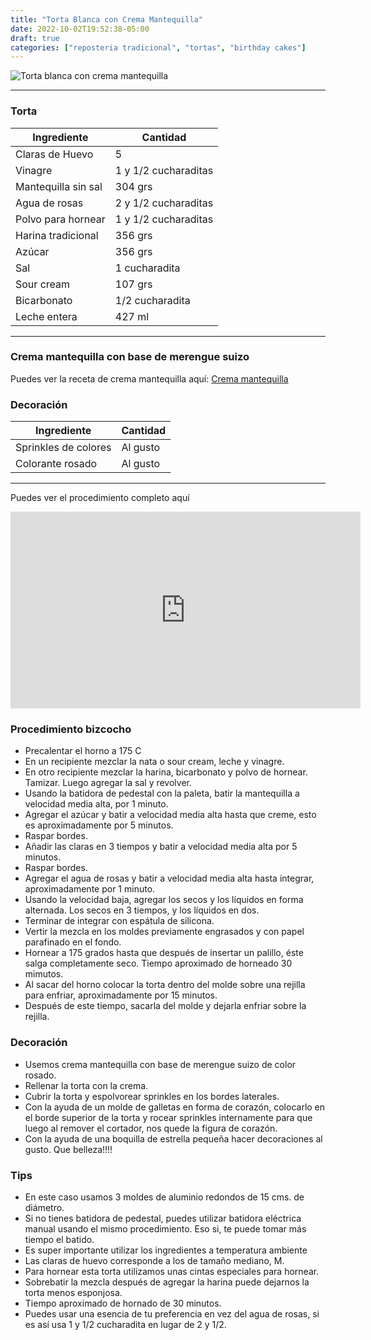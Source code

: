 ```yaml
---
title: "Torta Blanca con Crema Mantequilla"
date: 2022-10-02T19:52:38-05:00
draft: true
categories: ["reposteria tradicional", "tortas", "birthday cakes"]
---
```

![Torta blanca con crema mantequilla](../../images/torta_blanca_con_crema_mantequilla.jpg)
___
### Torta

| Ingrediente | Cantidad |
| ----------- | ----------- |
| Claras de Huevo | 5 |
| Vinagre | 1 y 1/2 cucharaditas|
| Mantequilla sin sal | 304 grs |
| Agua de rosas | 2 y 1/2 cucharaditas|
| Polvo para hornear | 1 y 1/2 cucharaditas |
| Harina tradicional| 356 grs |
| Azúcar | 356 grs |
| Sal | 1 cucharadita |
| Sour cream| 107 grs |
| Bicarbonato| 1/2 cucharadita |
| Leche entera | 427 ml |

___

### Crema mantequilla con base de merengue suizo

Puedes ver la receta de crema mantequilla aquí: [Crema mantequilla](../crema_mantequilla_con_merengue_suizo)

### Decoración

| Ingrediente | Cantidad |
| ----------- | ----------- |
| Sprinkles de colores | Al gusto |
| Colorante rosado | Al gusto |

___

Puedes ver el procedimiento completo aquí
<iframe width="560" height="315" src="https://www.youtube.com/embed/7Pq7NLYaVnk" title="YouTube video player" frameborder="0" allow="accelerometer; autoplay; clipboard-write; encrypted-media; gyroscope; picture-in-picture" allowfullscreen></iframe>

### Procedimiento bizcocho
- Precalentar el horno a 175 C
- En un recipiente mezclar la nata o sour cream, leche y vinagre.
- En otro recipiente mezclar la harina, bicarbonato y polvo de hornear. Tamizar. Luego agregar la sal y revolver.
- Usando la batidora de pedestal con la paleta, batir la mantequilla a velocidad media alta, por 1 minuto.
- Agregar el azúcar y batir a velocidad media alta hasta que creme, esto es aproximadamente por 5 minutos.
- Raspar bordes.
- Añadir las claras en 3 tiempos y batir a velocidad media alta por 5 minutos.
- Raspar bordes.
- Agregar el agua de rosas y batir a velocidad media alta hasta integrar, aproximadamente por 1 minuto.
- Usando la velocidad baja, agregar los secos y los líquidos en forma alternada. Los secos en 3 tiempos, y los líquidos en dos.
- Terminar de integrar con espátula de silicona.
- Vertir la mezcla en los moldes previamente engrasados y con papel parafinado en el fondo.
- Hornear a 175 grados hasta que después de insertar un palillo, éste salga completamente seco. Tiempo aproximado de horneado 30 mimutos.
- Al sacar del horno colocar la torta dentro del molde sobre una rejilla para enfriar, aproximadamente por 15 minutos.
- Después de este tiempo, sacarla del molde y dejarla enfriar sobre la rejilla.
  
### Decoración
- Usemos crema mantequilla con base de merengue suizo de color rosado.
- Rellenar la torta con la crema.
- Cubrir la torta y espolvorear sprinkles en los bordes laterales.
- Con la ayuda de un molde de galletas en forma de corazón, colocarlo en el borde superior de la torta y rocear sprinkles internamente para que luego al remover el cortador, nos quede la figura de corazón.
- Con la ayuda de una boquilla de estrella pequeña hacer decoraciones al gusto. Que belleza!!!!


### Tips
- En este caso usamos 3 moldes de aluminio redondos de 15 cms. de diámetro.
- Si no tienes batidora de pedestal, puedes utilizar batidora eléctrica manual usando el mismo procedimiento. Eso si, te puede tomar más tiempo el batido.
- Es super importante utilizar los ingredientes a temperatura ambiente
- Las claras de huevo corresponde a los de tamaño mediano, M.
- Para hornear esta torta utilizamos unas cintas especiales para hornear.
- Sobrebatir la mezcla después de agregar la harina puede dejarnos la torta menos esponjosa. 
- Tiempo aproximado de hornado de 30 minutos.
- Puedes usar una esencia de tu preferencia en vez del agua de rosas, si es así usa 1 y 1/2 cucharadita en lugar de 2 y 1/2.
